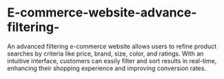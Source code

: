 # E-commerce-website-advance-filtering-
An advanced filtering e-commerce website allows users to refine product searches by criteria like price, brand, size, color, and ratings. With an intuitive interface, customers can easily filter and sort results in real-time, enhancing their shopping experience and improving conversion rates.
